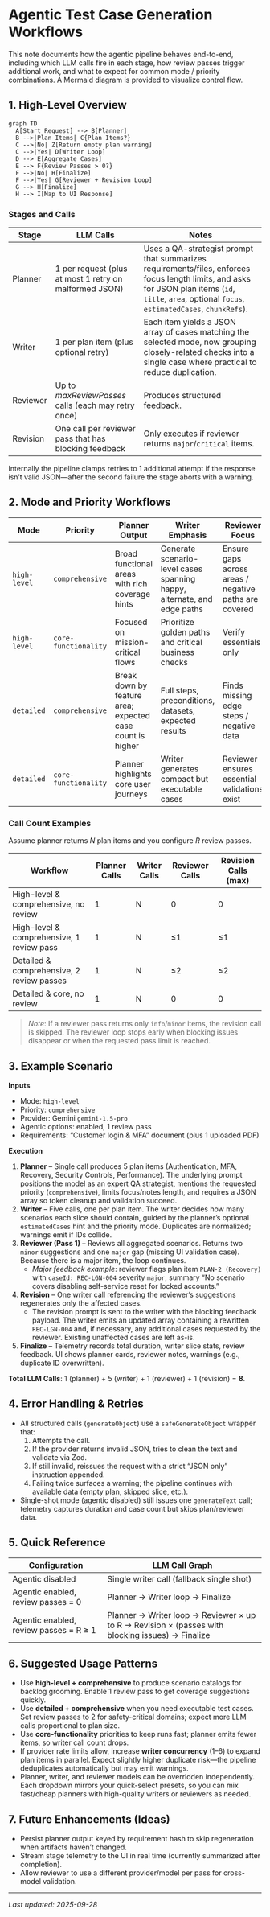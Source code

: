 # Agentic Test Case Generation Workflows

This note documents how the agentic pipeline behaves end-to-end, including which LLM calls fire in each stage, how review passes trigger additional work, and what to expect for common mode / priority combinations. A Mermaid diagram is provided to visualize control flow.

## 1. High-Level Overview

```mermaid
graph TD
  A[Start Request] --> B[Planner]
  B -->|Plan Items| C{Plan Items?}
  C -->|No| Z[Return empty plan warning]
  C -->|Yes| D[Writer Loop]
  D --> E[Aggregate Cases]
  E --> F{Review Passes > 0?}
  F -->|No| H[Finalize]
  F -->|Yes| G[Reviewer + Revision Loop]
  G --> H[Finalize]
  H --> I[Map to UI Response]
```

### Stages and Calls

| Stage | LLM Calls | Notes |
|-------|-----------|-------|
| Planner | 1 per request (plus at most 1 retry on malformed JSON) | Uses a QA-strategist prompt that summarizes requirements/files, enforces focus length limits, and asks for JSON plan items (`id`, `title`, `area`, optional `focus`, `estimatedCases`, `chunkRefs`). |
| Writer | 1 per plan item (plus optional retry) | Each item yields a JSON array of cases matching the selected mode, now grouping closely-related checks into a single case where practical to reduce duplication. |
| Reviewer | Up to _maxReviewPasses_ calls (each may retry once) | Produces structured feedback. |
| Revision | One call per reviewer pass that has blocking feedback | Only executes if reviewer returns `major`/`critical` items. |

Internally the pipeline clamps retries to 1 additional attempt if the response isn’t valid JSON—after the second failure the stage aborts with a warning.

## 2. Mode and Priority Workflows

| Mode | Priority | Planner Output | Writer Emphasis | Reviewer Focus |
|------|----------|----------------|-----------------|----------------|
| `high-level` | `comprehensive` | Broad functional areas with rich coverage hints | Generate scenario-level cases spanning happy, alternate, and edge paths | Ensure gaps across areas / negative paths are covered |
| `high-level` | `core-functionality` | Focused on mission-critical flows | Prioritize golden paths and critical business checks | Verify essentials only |
| `detailed` | `comprehensive` | Break down by feature area; expected case count is higher | Full steps, preconditions, datasets, expected results | Finds missing edge steps / negative data |
| `detailed` | `core-functionality` | Planner highlights core user journeys | Writer generates compact but executable cases | Reviewer ensures essential validations exist |

### Call Count Examples

Assume planner returns _N_ plan items and you configure _R_ review passes.

| Workflow | Planner Calls | Writer Calls | Reviewer Calls | Revision Calls (max) |
|----------|---------------|--------------|----------------|-----------------------|
| High-level & comprehensive, no review | 1 | N | 0 | 0 |
| High-level & comprehensive, 1 review pass | 1 | N | ≤1 | ≤1 |
| Detailed & comprehensive, 2 review passes | 1 | N | ≤2 | ≤2 |
| Detailed & core, no review | 1 | N | 0 | 0 |

> _Note_: If a reviewer pass returns only `info`/`minor` items, the revision call is skipped. The reviewer loop stops early when blocking issues disappear or when the requested pass limit is reached.

## 3. Example Scenario

**Inputs**

- Mode: `high-level`
- Priority: `comprehensive`
- Provider: Gemini `gemini-1.5-pro`
- Agentic options: enabled, 1 review pass
- Requirements: “Customer login & MFA” document (plus 1 uploaded PDF)

**Execution**

1. **Planner** – Single call produces 5 plan items (Authentication, MFA, Recovery, Security Controls, Performance). The underlying prompt positions the model as an expert QA strategist, mentions the requested priority (`comprehensive`), limits focus/notes length, and requires a JSON array so token cleanup and validation succeed.
2. **Writer** – Five calls, one per plan item. The writer decides how many scenarios each slice should contain, guided by the planner’s optional `estimatedCases` hint and the priority mode. Duplicates are normalized; warnings emit if IDs collide.
3. **Reviewer (Pass 1)** – Reviews all aggregated scenarios. Returns two `minor` suggestions and one `major` gap (missing UI validation case). Because there is a major item, the loop continues.
   - _Major feedback example_: reviewer flags plan item `PLAN-2 (Recovery)` with `caseId: REC-LGN-004` severity `major`, summary “No scenario covers disabling self-service reset for locked accounts.”
4. **Revision** – One writer call referencing the reviewer’s suggestions regenerates only the affected cases.
   - The revision prompt is sent to the writer with the blocking feedback payload. The writer emits an updated array containing a rewritten `REC-LGN-004` and, if necessary, any additional cases requested by the reviewer. Existing unaffected cases are left as-is.
5. **Finalize** – Telemetry records total duration, writer slice stats, review feedback. UI shows planner cards, reviewer notes, warnings (e.g., duplicate ID overwritten).

**Total LLM Calls**: 1 (planner) + 5 (writer) + 1 (reviewer) + 1 (revision) = **8**.

## 4. Error Handling & Retries

- All structured calls (`generateObject`) use a `safeGenerateObject` wrapper that:
  1. Attempts the call.
  2. If the provider returns invalid JSON, tries to clean the text and validate via Zod.
  3. If still invalid, reissues the request with a strict “JSON only” instruction appended.
  4. Failing twice surfaces a warning; the pipeline continues with available data (empty plan, skipped slice, etc.).
- Single-shot mode (agentic disabled) still issues one `generateText` call; telemetry captures duration and case count but skips plan/reviewer data.

## 5. Quick Reference

| Configuration | LLM Call Graph |
|---------------|----------------|
| Agentic disabled | Single writer call (fallback single shot) |
| Agentic enabled, review passes = 0 | Planner → Writer loop → Finalize |
| Agentic enabled, review passes = R ≥ 1 | Planner → Writer loop → Reviewer × up to R → Revision × (passes with blocking issues) → Finalize |

## 6. Suggested Usage Patterns

- Use **high-level + comprehensive** to produce scenario catalogs for backlog grooming. Enable 1 review pass to get coverage suggestions quickly.
- Use **detailed + comprehensive** when you need executable test cases. Set review passes to 2 for safety-critical domains; expect more LLM calls proportional to plan size.
- Use **core-functionality** priorities to keep runs fast; planner emits fewer items, so writer call count drops.
- If provider rate limits allow, increase **writer concurrency** (1–6) to expand plan items in parallel. Expect slightly higher duplicate risk—the pipeline deduplicates automatically but may emit warnings.
- Planner, writer, and reviewer models can be overridden independently. Each dropdown mirrors your quick-select presets, so you can mix fast/cheap planners with high-quality writers or reviewers as needed.

## 7. Future Enhancements (Ideas)

- Persist planner output keyed by requirement hash to skip regeneration when artifacts haven’t changed.
- Stream stage telemetry to the UI in real time (currently summarized after completion).
- Allow reviewer to use a different provider/model per pass for cross-model validation.

---

_Last updated: 2025-09-28_
